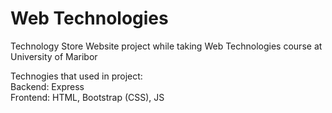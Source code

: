 # Web Technologies

Technology Store Website project while taking Web Technologies course at University of Maribor

Technogies that used in project: </br>
Backend: Express </br>
Frontend: HTML, Bootstrap (CSS), JS
